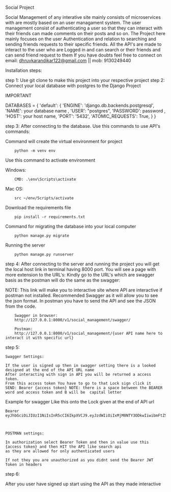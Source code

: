 Social Project

Social Management of any interative site mainly consists of microservices with are mostly based on an user managament system.
The user management consist of authenticating a user so that they can interact with their friends can made comments on their posts and so on.
The Project here mainly focuses on the user Authentication and relation to searching and sending friends requests to their specific friends.
All the API's are made to interact to the user who are Logged in and can search or their friends and can send friend request to them
If you have doubts feel free to connect on email: dhruvkarandikar122@gmail.com || mob: 9130249440

Installation steps:

step 1: Use git clone to make this project into your respective project
step 2: Connect your local database with postgres to the Django Project 

IMPORTANT

DATABASES = {
    'default': {
        'ENGINE': 'django.db.backends.postgresql',
        'NAME': your database name ,
        'USER': "postgres",
        'PASSWORD': password ,
        'HOST': your host name,
        'PORT': '5432',
        'ATOMIC_REQUESTS': True,
    }
}

step 3: After connecting to the database. Use this commands to use API's commands:

Command will create the virtual environment for project

        python -m venv env

Use this command to activate environment

Windows:

        CMD: .\env\Scripts\activate

Mac OS:

        src ~/env/Scripts/activate

Download the requirements file
        
        pip install -r requirements.txt

Command for migrating the database into your local computer

        python manage.py migrate

Running the server

        python manage.py runserver

step 4: After connecting to the server and running the project you will get the local host link in terminal having 8000 port.
You will see a page with more extension to the URL's: 
Kindly go to the URL's which are swagger basis as the postman will do the same as the swagger:

NOTE: This link will make you to interactive site where API are interactive if postman not installed.
Recommended Swagger as it will allow you to see the json format. In postman you have to send 
the API and see the JSON from the code.
        
        Swagger in browser: 
        http://127.0.0.1:8000/v1/social_management/swagger/
        
        Postman: 
        http://127.0.0.1:8000/v1/social_management/{user API name here to interact it with specific url}

step 5: 
       
    Swagger Settings:
       
    If the user is signed up then in swagger setting there is a looked designed at the end of the API URL name 
    After interacting with sign in API you will be returned a access token.
    From this access token You have to go to that Lock sign click it 
    SEND: Bearer {access token} NOTE: there is a space between the BEARER word and access token and B will be  capital letter

Example for swagger Like this onto the Lock given at the end of API url

    Bearer eyJhbGciOiJIUzI1NiIsInR5cCI6IkpXVCJ9.eyJzdWIiOiIxMjM0NTY3ODkwIiwibmFtZSI6IkpvaG4gRG9lIiwiaWF0IjoxNTE2MjM5MDIyfQ.SflKxwRJSMeKKF2QT4fwpMeJf36POk6yJV_adQssw5c

    

    POSTMAN settings:
    
    In authorization select Bearer Token and then in value use this {access token} and then HIT the API like search api 
    as they are allowed for only authenticated users

    If not they you are unauthorized as you didnt send the Bearer JWT Token in headers

step 6:

After you user have signed up start using the API as they made interactive



